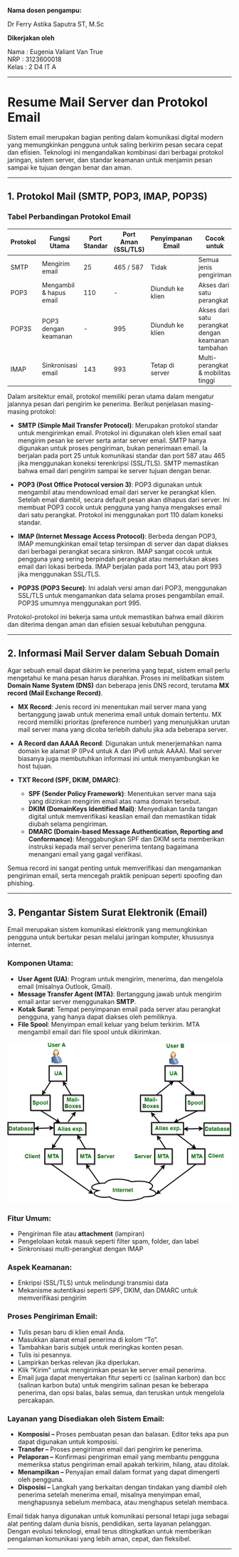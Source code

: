 **Nama dosen pengampu:**

Dr Ferry Astika Saputra ST, M.Sc

**Dikerjakan oleh**

Nama	: Eugenia Valiant Van True  
NRP		: 3123600018  
Kelas	: 2 D4 IT A  

---
# Resume Mail Server dan Protokol Email

Sistem email merupakan bagian penting dalam komunikasi digital modern yang memungkinkan pengguna untuk saling berkirim pesan secara cepat dan efisien. Teknologi ini mengandalkan kombinasi dari berbagai protokol jaringan, sistem server, dan standar keamanan untuk menjamin pesan sampai ke tujuan dengan benar dan aman.

---

## 1. Protokol Mail (SMTP, POP3, IMAP, POP3S)

### Tabel Perbandingan Protokol Email

| Protokol | Fungsi Utama            | Port Standar | Port Aman (SSL/TLS) | Penyimpanan Email | Cocok untuk                                        |
| -------- | ----------------------- | ------------ | ------------------- | ----------------- | -------------------------------------------------- |
| SMTP     | Mengirim email          | 25           | 465 / 587           | Tidak             | Semua jenis pengiriman                             |
| POP3     | Mengambil & hapus email | 110          | -                   | Diunduh ke klien  | Akses dari satu perangkat                          |
| POP3S    | POP3 dengan keamanan    | -            | 995                 | Diunduh ke klien  | Akses dari satu perangkat dengan keamanan tambahan |
| IMAP     | Sinkronisasi email      | 143          | 993                 | Tetap di server   | Multi-perangkat & mobilitas tinggi                 |

Dalam arsitektur email, protokol memiliki peran utama dalam mengatur jalannya pesan dari pengirim ke penerima. Berikut penjelasan masing-masing protokol:

* **SMTP (Simple Mail Transfer Protocol)**: Merupakan protokol standar untuk mengirimkan email. Protokol ini digunakan oleh klien email saat mengirim pesan ke server serta antar server email. SMTP hanya digunakan untuk proses pengiriman, bukan penerimaan email. Ia berjalan pada port 25 untuk komunikasi standar dan port 587 atau 465 jika menggunakan koneksi terenkripsi (SSL/TLS). SMTP memastikan bahwa email dari pengirim sampai ke server tujuan dengan benar.

* **POP3 (Post Office Protocol version 3)**: POP3 digunakan untuk mengambil atau mendownload email dari server ke perangkat klien. Setelah email diambil, secara default pesan akan dihapus dari server. Ini membuat POP3 cocok untuk pengguna yang hanya mengakses email dari satu perangkat. Protokol ini menggunakan port 110 dalam koneksi standar.

* **IMAP (Internet Message Access Protocol)**: Berbeda dengan POP3, IMAP memungkinkan email tetap tersimpan di server dan dapat diakses dari berbagai perangkat secara sinkron. IMAP sangat cocok untuk pengguna yang sering berpindah perangkat atau memerlukan akses email dari lokasi berbeda. IMAP berjalan pada port 143, atau port 993 jika menggunakan SSL/TLS.

* **POP3S (POP3 Secure)**: Ini adalah versi aman dari POP3, menggunakan SSL/TLS untuk mengamankan data selama proses pengambilan email. POP3S umumnya menggunakan port 995.

Protokol-protokol ini bekerja sama untuk memastikan bahwa email dikirim dan diterima dengan aman dan efisien sesuai kebutuhan pengguna.

---

## 2. Informasi Mail Server dalam Sebuah Domain

Agar sebuah email dapat dikirim ke penerima yang tepat, sistem email perlu mengetahui ke mana pesan harus diarahkan. Proses ini melibatkan sistem **Domain Name System (DNS)** dan beberapa jenis DNS record, terutama **MX record (Mail Exchange Record)**.

* **MX Record**: Jenis record ini menentukan mail server mana yang bertanggung jawab untuk menerima email untuk domain tertentu. MX record memiliki prioritas (preference number) yang menunjukkan urutan mail server mana yang dicoba terlebih dahulu jika ada beberapa server.

* **A Record dan AAAA Record**: Digunakan untuk menerjemahkan nama domain ke alamat IP (IPv4 untuk A dan IPv6 untuk AAAA). Mail server biasanya juga membutuhkan informasi ini untuk menyambungkan ke host tujuan.

* **TXT Record (SPF, DKIM, DMARC)**:

  * **SPF (Sender Policy Framework)**: Menentukan server mana saja yang diizinkan mengirim email atas nama domain tersebut.
  * **DKIM (DomainKeys Identified Mail)**: Menyediakan tanda tangan digital untuk memverifikasi keaslian email dan memastikan tidak diubah selama pengiriman.
  * **DMARC (Domain-based Message Authentication, Reporting and Conformance)**: Menggabungkan SPF dan DKIM serta memberikan instruksi kepada mail server penerima tentang bagaimana menangani email yang gagal verifikasi.

Semua record ini sangat penting untuk memverifikasi dan mengamankan pengiriman email, serta mencegah praktik penipuan seperti spoofing dan phishing.

---

## 3. Pengantar Sistem Surat Elektronik (Email)

Email merupakan sistem komunikasi elektronik yang memungkinkan pengguna untuk bertukar pesan melalui jaringan komputer, khususnya internet.

### Komponen Utama:

* **User Agent (UA)**: Program untuk mengirim, menerima, dan mengelola email (misalnya Outlook, Gmail).
* **Message Transfer Agent (MTA)**: Bertanggung jawab untuk mengirim email antar server menggunakan **SMTP**.
* **Kotak Surat**: Tempat penyimpanan email pada server atau perangkat pengguna, yang hanya dapat diakses oleh pemiliknya.
* **File Spool**: Menyimpan email keluar yang belum terkirim. MTA mengambil email dari file spool untuk dikirimkan.

![email](/ResumeEmailServer/img/email.png)

### Fitur Umum:

* Pengiriman file atau **attachment** (lampiran)
* Pengelolaan kotak masuk seperti filter spam, folder, dan label
* Sinkronisasi multi-perangkat dengan IMAP

### Aspek Keamanan:

* Enkripsi (SSL/TLS) untuk melindungi transmisi data
* Mekanisme autentikasi seperti SPF, DKIM, dan DMARC untuk memverifikasi pengirim

### Proses Pengiriman Email:

* Tulis pesan baru di klien email Anda.
* Masukkan alamat email penerima di kolom “To”.
* Tambahkan baris subjek untuk meringkas konten pesan.
* Tulis isi pesannya.
* Lampirkan berkas relevan jika diperlukan.
* Klik “Kirim” untuk mengirimkan pesan ke server email penerima.
* Email juga dapat menyertakan fitur seperti cc (salinan karbon) dan bcc (salinan karbon buta) untuk mengirim salinan pesan ke beberapa penerima, dan opsi balas, balas semua, dan teruskan untuk mengelola percakapan.

### Layanan yang Disediakan oleh Sistem Email:

* **Komposisi –** Proses pembuatan pesan dan balasan. Editor teks apa pun dapat digunakan untuk komposisi.
* **Transfer –** Proses pengiriman email dari pengirim ke penerima.
* **Pelaporan –** Konfirmasi pengiriman email yang membantu pengguna memeriksa status pengiriman email apakah terkirim, hilang, atau ditolak.
* **Menampilkan –** Penyajian email dalam format yang dapat dimengerti oleh pengguna.
* **Disposisi –** Langkah yang berkaitan dengan tindakan yang diambil oleh penerima setelah menerima email, misalnya menyimpan email, menghapusnya sebelum membaca, atau menghapus setelah membaca.

Email tidak hanya digunakan untuk komunikasi personal tetapi juga sebagai alat penting dalam dunia bisnis, pendidikan, serta layanan pelanggan. Dengan evolusi teknologi, email terus ditingkatkan untuk memberikan pengalaman komunikasi yang lebih aman, cepat, dan fleksibel.

---
